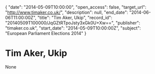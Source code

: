 {
  "date": "2014-05-09T10:00:00", 
  "open_access": false, 
  "target_url": "http://www.timaker.co.uk/", 
  "description": null, 
  "end_date": "2014-06-06T11:00:00Z", 
  "title": "Tim Aker, Ukip", 
  "record_id": "20140509T100000/JqGZtRTpoJsty3xGk0U+Xw==", 
  "publisher": "timaker.co.uk", 
  "start_date": "2014-05-09T10:00:00Z", 
  "subject": "European Parliament Elections 2014"
}

# Tim Aker, Ukip

None